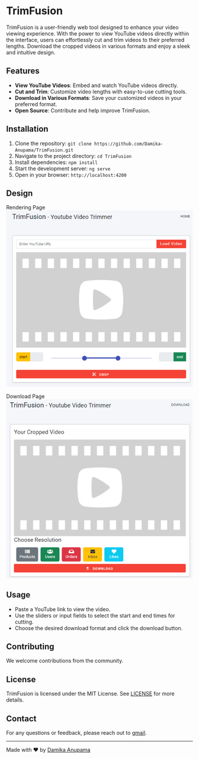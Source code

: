 # TrimFusion

TrimFusion is a user-friendly web tool designed to enhance your video viewing experience. With the power to view YouTube videos directly within the interface, users can effortlessly cut and trim videos to their preferred lengths. Download the cropped videos in various formats and enjoy a sleek and intuitive design.

<!-- ![TrimFusion Screenshot](screenshot.png)   Include a screenshot of your app here -->

## Features
- **View YouTube Videos**: Embed and watch YouTube videos directly.
- **Cut and Trim**: Customize video lengths with easy-to-use cutting tools.
- **Download in Various Formats**: Save your customized videos in your preferred format.
- **Open Source**: Contribute and help improve TrimFusion.

## Installation
1. Clone the repository: `git clone https://github.com/Damika-Anupama/TrimFusion.git`
2. Navigate to the project directory: `cd TrimFusion`
3. Install dependencies: `npm install`
4. Start the development server: `ng serve`
5. Open in your browser: `http://localhost:4200`

## Design
Rendering Page
![Rendering Page](./src/assets/rendering_page.png)

Download Page
![Download Page](./src/assets/download_page.png)

## Usage
- Paste a YouTube link to view the video.
- Use the sliders or input fields to select the start and end times for cutting.
- Choose the desired download format and click the download button.

## Contributing
We welcome contributions from the community. 
<!-- Please read our [CONTRIBUTING.md](CONTRIBUTING.md) for guidelines on how to contribute. -->

## License
TrimFusion is licensed under the MIT License. See [LICENSE](./LICENSE) for more details.

## Contact
For any questions or feedback, please reach out to [gmail](damikaanupama@gmail.com).

---

Made with ❤️ by [Damika Anupama](https://www.linkedin.com/in/damika-anupama-62a22a19a/)
